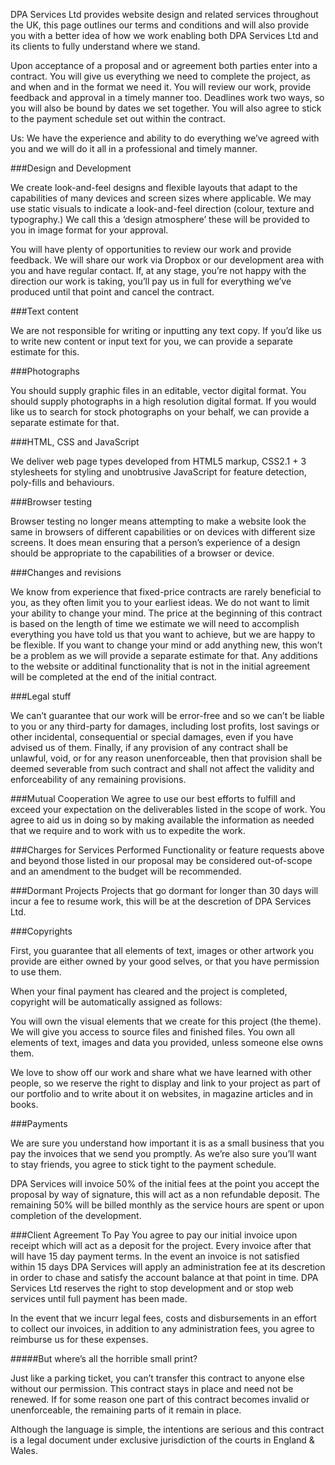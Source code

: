 DPA Services Ltd provides website design and related services throughout the UK, this page outlines our terms and conditions and will also provide you with a better idea of how we work enabling both DPA Services Ltd and its clients to fully understand where we stand.

Upon acceptance of a proposal and or agreement both parties enter into a contract.  You will give us everything we need to complete the project, as and when and in the format we need it. You will review our work, provide feedback and approval in a timely manner too. Deadlines work two ways, so you will also be bound by dates we set together. You will also agree to stick to the payment schedule set out within the contract.

Us: We have the experience and ability to do everything we’ve agreed with you and we will do it all in a professional and timely manner.

###Design and Development

We create look-and-feel designs and flexible layouts that adapt to the capabilities of many devices and screen sizes where applicable. We may use static visuals to indicate a look-and-feel direction (colour, texture and typography.) We call this a ‘design atmosphere’ these will be provided to you in image format for your approval.

You will have plenty of opportunities to review our work and provide feedback. We will share our work via Dropbox or our development area with you and have regular contact. If, at any stage, you’re not happy with the direction our work is taking, you’ll pay us in full for everything we’ve produced until that point and cancel the contract.

###Text content

We are not responsible for writing or inputting any text copy. If you’d like us to write new content or input text for you, we can provide a separate estimate for this.

###Photographs

You should supply graphic files in an editable, vector digital format. You should supply photographs in a high resolution digital format. If you would like us to search for stock photographs on your behalf, we can provide a separate estimate for that.

###HTML, CSS and JavaScript

We deliver web page types developed from HTML5 markup, CSS2.1 + 3 stylesheets for styling and unobtrusive JavaScript for feature detection, poly-fills and behaviours.

###Browser testing

Browser testing no longer means attempting to make a website look the same in browsers of different capabilities or on devices with different size screens. It does mean ensuring that a person’s experience of a design should be appropriate to the capabilities of a browser or device.

###Changes and revisions

We know from experience that fixed-price contracts are rarely beneficial to you, as they often limit you to your earliest ideas. We do not want to limit your ability to change your mind. The price at the beginning of this contract is based on the length of time we estimate we will need to accomplish everything you have told us that you want to achieve, but we are happy to be flexible. If you want to change your mind or add anything new, this won’t be a problem as we will provide a separate estimate for that. Any additions to the website or additinal functionality that is not in the initial agreement will be completed at the end of the initial contract.

###Legal stuff

We can’t guarantee that our work will be error-free and so we can’t be liable to you or any third-party for damages, including lost profits, lost savings or other incidental, consequential or special damages, even if you have advised us of them. Finally, if any provision of any contract shall be unlawful, void, or for any reason unenforceable, then that provision shall be deemed severable from such contract and shall not affect the validity and enforceability of any remaining provisions.

###Mutual Cooperation
We agree to use our best efforts to fulfill and exceed your expectation on the deliverables listed in the scope of work. You agree to aid us in doing so by making available the information as needed that we require and to work with us to expedite the work.

###Charges for Services Performed
Functionality or feature requests above and beyond those listed in our proposal may be considered out-of-scope and an amendment to the budget will be recommended.

###Dormant Projects
Projects that go dormant for longer than 30 days will incur a fee to resume work, this will be at the descretion of DPA Services Ltd.

###Copyrights

First, you guarantee that all elements of text, images or other artwork you provide are either owned by your good selves, or that you have permission to use them.

When your final payment has cleared and the project is completed, copyright will be automatically assigned as follows:

You will own the visual elements that we create for this project (the theme). We will give you access to source files and finished files. You own all elements of text, images and data you provided, unless someone else owns them.

We love to show off our work and share what we have learned with other people, so we reserve the right to display and link to your project as part of our portfolio and to write about it on websites, in magazine articles and in books.

###Payments

We are sure you understand how important it is as a small business that you pay the invoices that we send you promptly. As we’re also sure you’ll want to stay friends, you agree to stick tight to the payment schedule.

DPA Services will invoice 50% of the initial fees at the point you accept the proposal by way of signature, this will act as a non refundable deposit. The remaining 50% will be billed monthly as the service hours are spent or upon completion of the development.

###Client Agreement To Pay
You agree to pay our initial invoice upon receipt which will act as a deposit for the project. Every invoice after that will have 15 day payment terms. In the event an invoice is not satisfied within 15 days DPA Services will apply an administration fee at its descretion in order to chase and satisfy the account balance at that point in time. DPA Services Ltd reserves the right to stop development and or stop web services until full payment has been made.

In the event that we incurr legal fees, costs and disbursements in an effort to collect our invoices, in addition to any administration fees, you agree to reimburse us for these expenses.

#####But where’s all the horrible small print?

Just like a parking ticket, you can’t transfer this contract to anyone else without our permission. This contract stays in place and need not be renewed. If for some reason one part of this contract becomes invalid or unenforceable, the remaining parts of it remain in place.

Although the language is simple, the intentions are serious and this contract is a legal document under exclusive jurisdiction of the courts in England & Wales.
